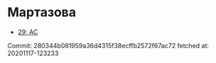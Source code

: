 # Мартазова
- [29: AC](29.md)

Commit: 280344b081959a36d4315f38ecffb2572f67ac72
 fetched at: 20201117-123233
